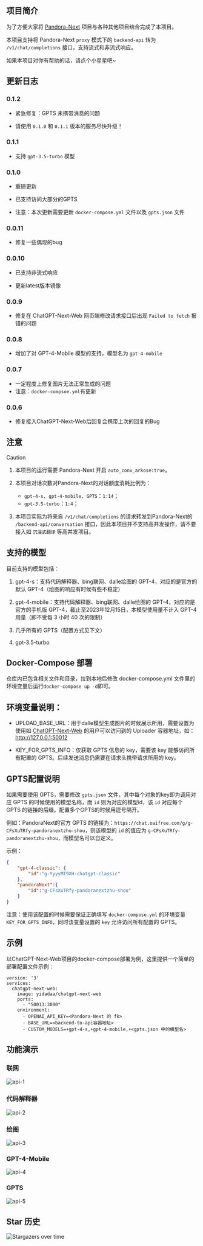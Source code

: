 ## 项目简介

为了方便大家将 [Pandora-Next](https://github.com/pandora-next/deploy) 项目与各种其他项目结合完成了本项目。

本项目支持将 Pandora-Next  `proxy` 模式下的 `backend-api` 转为 `/v1/chat/completions` 接口，支持流式和非流式响应。

如果本项目对你有帮助的话，请点个小星星吧~

## 更新日志

### 0.1.2

- 紧急修复：GPTS 未携带消息的问题

- 请使用 `0.1.0` 和 `0.1.1` 版本的服务尽快升级！

### 0.1.1

- 支持 `gpt-3.5-turbo` 模型

### 0.1.0

- 重磅更新

- 已支持访问大部分的GPTS

- 注意：本次更新需要更新 `docker-compose.yml` 文件以及 `gpts.json` 文件

### 0.0.11

- 修复一些偶现的bug

### 0.0.10

- 已支持非流式响应

- 更新latest版本镜像

### 0.0.9

- 修复在 ChatGPT-Next-Web 网页端修改请求接口后出现 `Failed to fetch` 报错的问题

### 0.0.8

- 增加了对 GPT-4-Mobile 模型的支持，模型名为 `gpt-4-mobile`

### 0.0.7

- 一定程度上修复图片无法正常生成的问题
- 注意：`docker-compsoe.yml`有更新

### 0.0.6

- 修复接入ChatGPT-Next-Web后回复会携带上次的回复的Bug

## 注意

> [!CAUTION]
> 1. 本项目的运行需要 Pandora-Next 开启 `auto_conv_arkose:true`。
>
> 2. 本项目对话次数对Pandora-Next的对话额度消耗比例为：
>     - `gpt-4-s`、`gpt-4-mobile`、`GPTS`：`1:14`；
>     - `gpt-3.5-turbo`：`1:4`；
>
> 3. 本项目实际为将来自 `/v1/chat/completions` 的请求转发到Pandora-Next的 `/backend-api/conversation` 接口，因此本项目并不支持高并发操作，请不要接入如 `沉浸式翻译` 等高并发项目。
>

## 支持的模型

目前支持的模型包括：

1. gpt-4-s：支持代码解释器、bing联网、dalle绘图的 GPT-4，对应的是官方的默认 GPT-4（绘图的响应有时候有些不稳定）

2. gpt-4-mobile：支持代码解释器、bing联网、dalle绘图的 GPT-4，对应的是官方的手机版 GPT-4，截止至2023年12月15日，本模型使用量不计入 GPT-4 用量（即不受每 3 小时 40 次的限制）

3. 几乎所有的 GPTS（配置方式见下文）

4. gpt-3.5-turbo

## Docker-Compose 部署

仓库内已包含相关文件和目录，拉到本地后修改 docker-compose.yml 文件里的环境变量后运行`docker-compose up -d`即可。

## 环境变量说明：

- UPLOAD_BASE_URL：用于dalle模型生成图片的时候展示所用，需要设置为使用如 [ChatGPT-Next-Web](https://github.com/ChatGPTNextWebTeam/ChatGPT-Next-Web) 的用户可以访问到的 Uploader  容器地址，如：http://127.0.0.1:50012

- KEY_FOR_GPTS_INFO：仅获取 GPTS 信息的 key，需要该 key 能够访问所有配置的 GPTS。后续发送消息仍需要在请求头携带请求所用的 key。

## GPTS配置说明

如果需要使用 GPTS，需要修改 `gpts.json` 文件，其中每个对象的key即为调用对应 GPTS 的时候使用的模型名称，而 `id` 则为对应的模型id，该 `id` 对应每个 GPTS 的链接的后缀。配置多个GPTS的时候用逗号隔开。

例如：PandoraNext的官方 GPTS 的链接为：`https://chat.oaifree.com/g/g-CFsXuTRfy-pandoranextzhu-shou`，则该模型的 `id` 的值应为 `g-CFsXuTRfy-pandoranextzhu-shou`，而模型名可以自定义。

示例：

```json
{
    "gpt-4-classic": {
        "id":"g-YyyyMT9XH-chatgpt-classic"
    },
    "pandoraNext":{
        "id":"g-CFsXuTRfy-pandoranextzhu-shou"
    }
}
```

注意：使用该配置的时候需要保证正确填写 `docker-compose.yml` 的环境变量 `KEY_FOR_GPTS_INFO`，同时该变量设置的 `key` 允许访问所有配置的 GPTS。

## 示例

以ChatGPT-Next-Web项目的docker-compose部署为例，这里提供一个简单的部署配置文件示例：

```
version: '3'
services:
  chatgpt-next-web:
    image: yidadaa/chatgpt-next-web
    ports:
      - "50013:3000"
    environment:
      - OPENAI_API_KEY=<Pandora-Next 的 fk>
      - BASE_URL=<backend-to-api容器地址>
      - CUSTOM_MODELS=+gpt-4-s,+gpt-4-mobile,+<gpts.json 中的模型名>

```

## 功能演示

### 联网

![api-1](https://github.com/Ink-Osier/PandoraToV1Api/assets/133617214/e9a71acf-4804-4280-a774-82e9c0f009a4)

### 代码解释器

![api-2](https://github.com/Ink-Osier/PandoraToV1Api/assets/133617214/37c0381f-a70a-42bb-83f1-1491053240b7)

### 绘图

![api-3](https://github.com/Ink-Osier/PandoraToV1Api/assets/133617214/8eea9436-12ee-46b1-86c1-67e7e97da83a)

### GPT-4-Mobile

![api-4](https://github.com/Ink-Osier/PandoraToV1Api/assets/133617214/2eb4fd4f-7c66-4a1f-a54a-3c280a36e509)

### GPTS

![api-5](https://github.com/Ink-Osier/PandoraToV1Api/assets/133617214/299df56a-d245-4920-8892-94e1a9cc644a)

## Star 历史

![Stargazers over time](https://api.star-history.com/svg?repos=Ink-Osier/PandoraToV1Api&type=Date)